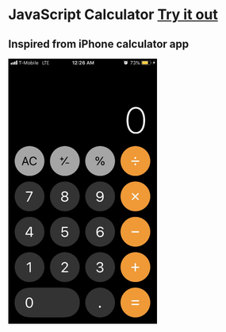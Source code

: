 # JavaScript Calculator [Try it out]( https://ericvargas.github.io/calculator/)

## Inspired from iPhone calculator app

<img src="calc.jpg" width="300">